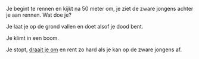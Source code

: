 Je begint te rennen en kijkt na 50 meter om, je ziet de zware jongens achter je aan rennen.
Wat doe je?

Je laat je op de grond vallen en doet alsof je dood bent.

Je klimt in een boom.

Je stopt, [draait je om](omdraaien/terugrennen.md) en rent zo hard als je kan op de zware jongens af.